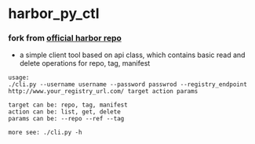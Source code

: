 # harbor_py_ctl

### fork from [official harbor repo](https://github.com/goharbor/harbor/blob/master/contrib/registryapi)
+ a simple client tool based on api class, which contains basic read and delete operations for repo, tag, manifest
```
usage:
./cli.py --username username --password passwrod --registry_endpoint http://www.your_registry_url.com/ target action params

target can be: repo, tag, manifest
action can be: list, get, delete
params can be: --repo --ref --tag

more see: ./cli.py -h
```
